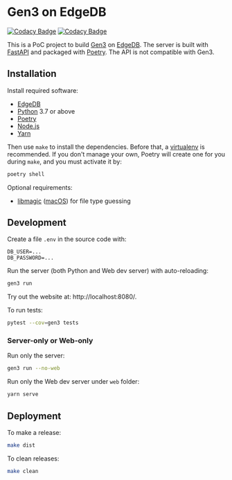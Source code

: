 # Gen3 on EdgeDB

[![Codacy Badge](https://api.codacy.com/project/badge/Grade/f819f24801bb4bf79523bc48adfdbb25)](https://www.codacy.com/manual/fantix/gen4?utm_source=github.com&amp;utm_medium=referral&amp;utm_content=fantix/gen4&amp;utm_campaign=Badge_Grade)
[![Codacy Badge](https://api.codacy.com/project/badge/Coverage/f819f24801bb4bf79523bc48adfdbb25)](https://www.codacy.com/manual/fantix/gen4?utm_source=github.com&amp;utm_medium=referral&amp;utm_content=fantix/gen4&amp;utm_campaign=Badge_Coverage)

This is a PoC project to build [Gen3](https://gen3.org/) on [EdgeDB](https://edgedb.com/).
The server is built with [FastAPI](https://fastapi.tiangolo.com/) and packaged with
[Poetry](https://poetry.eustace.io/). The API is not compatible with Gen3.


## Installation

Install required software:

* [EdgeDB](https://edgedb.com/download)
* [Python](https://www.python.org/downloads/) 3.7 or above
* [Poetry](https://poetry.eustace.io/docs/#installation)
* [Node.js](https://nodejs.org/)
* [Yarn](https://yarnpkg.com/en/docs/install#mac-stable)

Then use `make` to install the dependencies. Before that,
a [virtualenv](https://virtualenv.pypa.io/) is recommended.
If you don't manage your own, Poetry will create one for you
during `make`, and you must activate it by:

```bash
poetry shell
```

Optional requirements:

* [libmagic](https://www.darwinsys.com/file/)
  ([macOS](https://formulae.brew.sh/formula/libmagic)) for file type guessing


## Development

Create a file `.env` in the source code with:

```
DB_USER=...
DB_PASSWORD=...
```

Run the server (both Python and Web dev server) with auto-reloading:

```bash
gen3 run
```

Try out the website at: http://localhost:8080/.

To run tests:

```bash
pytest --cov=gen3 tests
```

### Server-only or Web-only

Run only the server:

```bash
gen3 run --no-web
```

Run only the Web dev server under `web` folder:

```bash
yarn serve
```


## Deployment

To make a release:

```bash
make dist
```

To clean releases:

```bash
make clean
```
